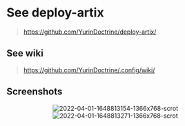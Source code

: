 # See deploy-artix

> <https://github.com/YurinDoctrine/deploy-artix/>

## See wiki

> <https://github.com/YurinDoctrine/.config/wiki/>

## Screenshots

<p align="center">
  <img src="https://i.ibb.co/yWfcw8d/2022-04-01-1648813154-1366x768-scrot.png" alt="2022-04-01-1648813154-1366x768-scrot" border="0">
  <img src="https://i.ibb.co/Fhb6TSt/2022-04-01-1648813271-1366x768-scrot.png" alt="2022-04-01-1648813271-1366x768-scrot" border="0">
</p>
